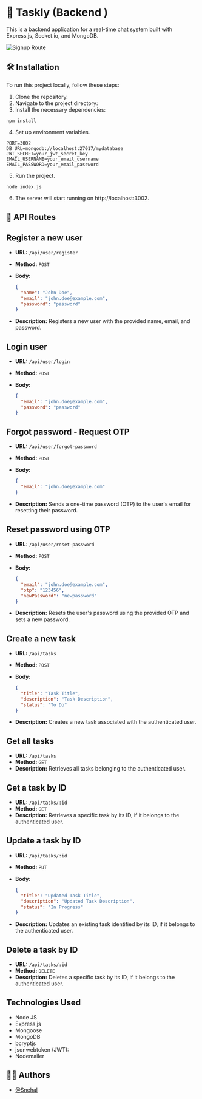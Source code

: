 # 💼 Taskly (Backend )

This is a backend application for a real-time chat system built with Express.js, Socket.io, and MongoDB.

![Signup Route](../backend/assets/Signup.png)

## 🛠️ Installation

To run this project locally, follow these steps:

1. Clone the repository.
2. Navigate to the project directory:
3. Install the necessary dependencies:

```
npm install
```

4. Set up environment variables.

```
PORT=3002
DB_URL=mongodb://localhost:27017/mydatabase
JWT_SECRET=your_jwt_secret_key
EMAIL_USERNAME=your_email_username
EMAIL_PASSWORD=your_email_password

```

5. Run the project.

```
node index.js
```

6. The server will start running on http://localhost:3002.

## 📝 API Routes

## Register a new user

- **URL:** `/api/user/register`
- **Method:** `POST`
- **Body:**

  ```json
  {
    "name": "John Doe",
    "email": "john.doe@example.com",
    "password": "password"
  }
  ```

- **Description:** Registers a new user with the provided name, email, and password.

## Login user

- **URL:** `/api/user/login`
- **Method:** `POST`
- **Body:**

  ```json
  {
    "email": "john.doe@example.com",
    "password": "password"
  }
  ```

## Forgot password - Request OTP

- **URL:** `/api/user/forgot-password`
- **Method:** `POST`
- **Body:**

  ```json
  {
    "email": "john.doe@example.com"
  }
  ```

- **Description:** Sends a one-time password (OTP) to the user's email for resetting their password.

## Reset password using OTP

- **URL:** `/api/user/reset-password`
- **Method:** `POST`
- **Body:**

  ```json
  {
    "email": "john.doe@example.com",
    "otp": "123456",
    "newPassword": "newpassword"
  }
  ```

- **Description:** Resets the user's password using the provided OTP and sets a new password.

## Create a new task

- **URL:** `/api/tasks`
- **Method:** `POST`
- **Body:**

  ```json
  {
    "title": "Task Title",
    "description": "Task Description",
    "status": "To Do"
  }
  ```

- **Description:** Creates a new task associated with the authenticated user.

## Get all tasks

- **URL:** `/api/tasks`
- **Method:** `GET`
- **Description:** Retrieves all tasks belonging to the authenticated user.

## Get a task by ID

- **URL:** `/api/tasks/:id`
- **Method:** `GET`
- **Description:** Retrieves a specific task by its ID, if it belongs to the authenticated user.

## Update a task by ID

- **URL:** `/api/tasks/:id`
- **Method:** `PUT`
- **Body:**

  ```json
  {
    "title": "Updated Task Title",
    "description": "Updated Task Description",
    "status": "In Progress"
  }
  ```

- **Description:** Updates an existing task identified by its ID, if it belongs to the authenticated user.

## Delete a task by ID

- **URL:** `/api/tasks/:id`
- **Method:** `DELETE`
- **Description:** Deletes a specific task by its ID, if it belongs to the authenticated user.

## Technologies Used

- Node JS
- Express.js
- Mongoose
- MongoDB
- bcryptjs
- jsonwebtoken (JWT):
- Nodemailer

## 👩‍💻 Authors

- [@Snehal](https://github.com/Snehal-Salvi)
